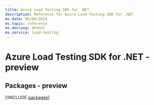```yaml
---
title: Azure Load Testing SDK for .NET
description: Reference for Azure Load Testing SDK for .NET
ms.date: 06/04/2024
ms.topic: reference
ms.devlang: dotnet
ms.service: load-testing
---
```

# Azure Load Testing SDK for .NET - preview
## Packages - preview
[!INCLUDE [packages](load-testing-index.md)]